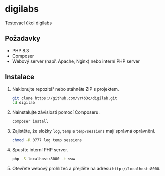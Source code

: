 # digilabs
 Testovací úkol digilabs


## Požadavky

- PHP 8.3
- Composer
- Webový server (např. Apache, Nginx) nebo interní PHP server

## Instalace

1. Naklonujte repozitář nebo stáhněte ZIP s projektem.
    ```bash
    git clone https://github.com/vr4b3c/digilab.git
    cd digilab
    ```

2. Nainstalujte závislosti pomocí Composeru.
    ```bash
    composer install
    ```

3. Zajistěte, že složky `log`, `temp` a `temp/sessions` mají správná oprávnění.
    ```bash
    chmod -R 0777 log temp sessions
    ```

4. Spusťte interní PHP server.
    ```bash
    php -S localhost:8000 -t www
    ```

5. Otevřete webový prohlížeč a přejděte na adresu `http://localhost:8000`.


